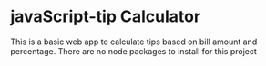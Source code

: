 # javaScript-tip Calculator

This is a basic web app to calculate tips based on bill amount and percentage.
There are no node packages to install for this project
